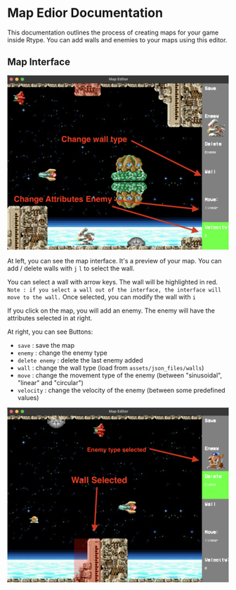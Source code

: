 # Map Edior Documentation

This documentation outlines the process of creating maps for your game inside Rtype.
You can add walls and enemies to your maps using this editor.

## Map Interface

![Map Editor](./map_editor_screen_1.png)

At left, you can see the map interface.
It's a preview of your map. You can add / delete walls with `j` `l` to select the wall.

You can select a wall with arrow keys. The wall will be highlighted in red.
`Note : if you select a wall out of the interface, the interface will move to the wall.`
Once selected, you can modify the wall with `i`

If you click on the map, you will add an enemy. The enemy will have the attributes selected in at right.

At right, you can see Buttons:
- `save` : save the map
- `enemy` : change the enemy type
- `delete enemy` : delete the last enemy added
- `wall` : change the wall type (load from `assets/json_files/walls`)
- `move` : change the movement type of the enemy (between "sinusoidal", "linear" and "circular")
- `velocity` : change the velocity of the enemy (between some predefined values)

![Map Editor](./map_editor_screen_2.png)
